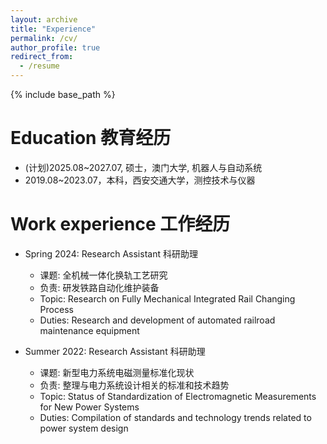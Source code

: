 ```yaml
---
layout: archive
title: "Experience"
permalink: /cv/
author_profile: true
redirect_from:
  - /resume
---
```


{% include base_path %}

Education 教育经历
======
* (计划)2025.08~2027.07, 硕士，澳门大学, 机器人与自动系统
* 2019.08~2023.07，本科，西安交通大学，测控技术与仪器

Work experience 工作经历
======
* Spring 2024: Research Assistant 科研助理
  * 课题: 全机械一体化换轨工艺研究
  * 负责: 研发铁路自动化维护装备
  * Topic: Research on Fully Mechanical Integrated Rail Changing Process
  * Duties: Research and development of automated railroad maintenance equipment

* Summer 2022: Research Assistant 科研助理
  * 课题: 新型电力系统电磁测量标准化现状
  * 负责: 整理与电力系统设计相关的标准和技术趋势
  * Topic: Status of Standardization of Electromagnetic Measurements for New Power Systems
  * Duties: Compilation of standards and technology trends related to power system design



